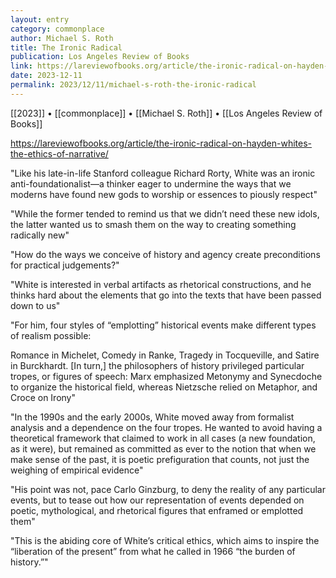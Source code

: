 ```yaml
---
layout: entry
category: commonplace
author: Michael S. Roth
title: The Ironic Radical
publication: Los Angeles Review of Books
link: https://lareviewofbooks.org/article/the-ironic-radical-on-hayden-whites-the-ethics-of-narrative/
date: 2023-12-11
permalink: 2023/12/11/michael-s-roth-the-ironic-radical
---
```


[[2023]] • [[commonplace]] • [[Michael S. Roth]] • [[Los Angeles Review of Books]]

https://lareviewofbooks.org/article/the-ironic-radical-on-hayden-whites-the-ethics-of-narrative/

"Like his late-in-life Stanford colleague Richard Rorty, White was an ironic anti-foundationalist—a thinker eager to undermine the ways that we moderns have found new gods to worship or essences to piously respect"

"While the former tended to remind us that we didn’t need these new idols, the latter wanted us to smash them on the way to creating something radically new"

"How do the ways we conceive of history and agency create preconditions for practical judgements?"

"White is interested in verbal artifacts as rhetorical constructions, and he thinks hard about the elements that go into the texts that have been passed down to us"

"For him, four styles of “emplotting” historical events make different types of realism possible:

Romance in Michelet, Comedy in Ranke, Tragedy in Tocqueville, and Satire in Burckhardt. [In turn,] the philosophers of history privileged particular tropes, or figures of speech: Marx emphasized Metonymy and Synecdoche to organize the historical field, whereas Nietzsche relied on Metaphor, and Croce on Irony"

"In the 1990s and the early 2000s, White moved away from formalist analysis and a dependence on the four tropes. He wanted to avoid having a theoretical framework that claimed to work in all cases (a new foundation, as it were), but remained as committed as ever to the notion that when we make sense of the past, it is poetic prefiguration that counts, not just the weighing of empirical evidence"

"His point was not, pace Carlo Ginzburg, to deny the reality of any particular events, but to tease out how our representation of events depended on poetic, mythological, and rhetorical figures that enframed or emplotted them"

"This is the abiding core of White’s critical ethics, which aims to inspire the “liberation of the present” from what he called in 1966 “the burden of history.”"
